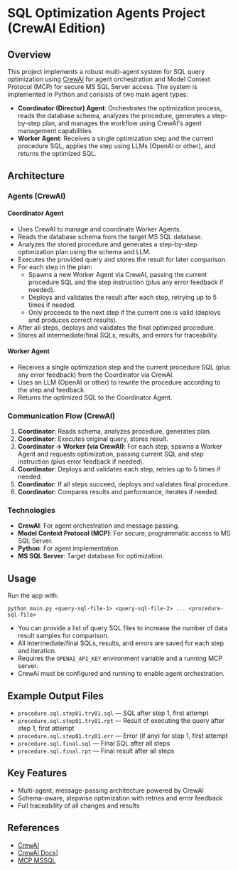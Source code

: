 # SQL Optimization Agents Project (CrewAI Edition)

## Overview
This project implements a robust multi-agent system for SQL query optimization using [CrewAI](https://crewai.com/) for agent orchestration and Model Context Protocol (MCP) for secure MS SQL Server access. The system is implemented in Python and consists of two main agent types:

- **Coordinator (Director) Agent**: Orchestrates the optimization process, reads the database schema, analyzes the procedure, generates a step-by-step plan, and manages the workflow using CrewAI's agent management capabilities.
- **Worker Agent**: Receives a single optimization step and the current procedure SQL, applies the step using LLMs (OpenAI or other), and returns the optimized SQL.

## Architecture

### Agents (CrewAI)

#### Coordinator Agent
- Uses CrewAI to manage and coordinate Worker Agents.
- Reads the database schema from the target MS SQL database.
- Analyzes the stored procedure and generates a step-by-step optimization plan using the schema and LLM.
- Executes the provided query and stores the result for later comparison.
- For each step in the plan:
  - Spawns a new Worker Agent via CrewAI, passing the current procedure SQL and the step instruction (plus any error feedback if needed).
  - Deploys and validates the result after each step, retrying up to 5 times if needed.
  - Only proceeds to the next step if the current one is valid (deploys and produces correct results).
- After all steps, deploys and validates the final optimized procedure.
- Stores all intermediate/final SQLs, results, and errors for traceability.

#### Worker Agent
- Receives a single optimization step and the current procedure SQL (plus any error feedback) from the Coordinator via CrewAI.
- Uses an LLM (OpenAI or other) to rewrite the procedure according to the step and feedback.
- Returns the optimized SQL to the Coordinator Agent.

### Communication Flow (CrewAI)
1. **Coordinator**: Reads schema, analyzes procedure, generates plan.
2. **Coordinator**: Executes original query, stores result.
3. **Coordinator → Worker (via CrewAI)**: For each step, spawns a Worker Agent and requests optimization, passing current SQL and step instruction (plus error feedback if needed).
4. **Coordinator**: Deploys and validates each step, retries up to 5 times if needed.
5. **Coordinator**: If all steps succeed, deploys and validates final procedure.
6. **Coordinator**: Compares results and performance, iterates if needed.

### Technologies
- **CrewAI**: For agent orchestration and message passing.
- **Model Context Protocol (MCP)**: For secure, programmatic access to MS SQL Server.
- **Python**: For agent implementation.
- **MS SQL Server**: Target database for optimization.

## Usage

Run the app with:
```
python main.py <query-sql-file-1> <query-sql-file-2> ... <procedure-sql-file>
```

- You can provide a list of query SQL files to increase the number of data result samples for comparison.
- All intermediate/final SQLs, results, and errors are saved for each step and iteration.
- Requires the `OPENAI_API_KEY` environment variable and a running MCP server.
- CrewAI must be configured and running to enable agent orchestration.

## Example Output Files
- `procedure.sql.step01.try01.sql` — SQL after step 1, first attempt
- `procedure.sql.step01.try01.rpt` — Result of executing the query after step 1, first attempt
- `procedure.sql.step01.try01.err` — Error (if any) for step 1, first attempt
- `procedure.sql.final.sql` — Final SQL after all steps
- `procedure.sql.final.rpt` — Final result after all steps

## Key Features
- Multi-agent, message-passing architecture powered by CrewAI
- Schema-aware, stepwise optimization with retries and error feedback
- Full traceability of all changes and results

## References
- [CrewAI](https://crewai.com/)
- [CrewAI Docs](https://docs.crewai.com/)]
- [MCP MSSQL](https://github.com/dperussina/mssql-mcp-server)
